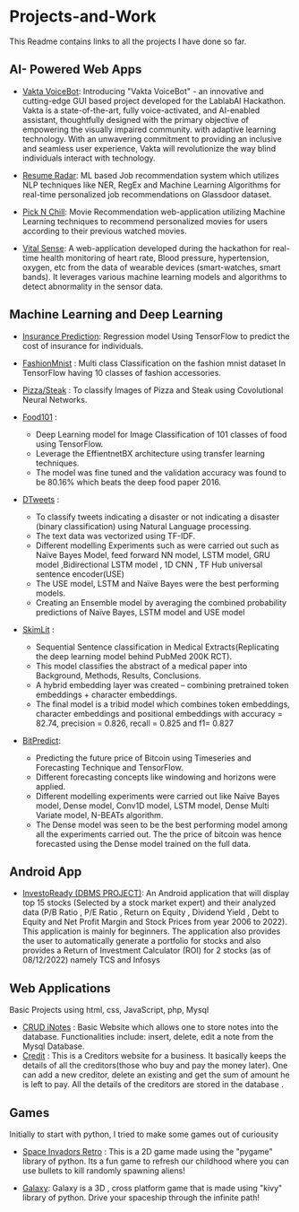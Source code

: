 # Projects-and-Work
This Readme contains links to all the projects I have done so far.

## AI- Powered Web Apps
- [Vakta VoiceBot](https://github.com/prathamshankwalker/Vakta_VoiceBot)</b>: Introducing "Vakta VoiceBot" - an innovative and cutting-edge GUI based project developed for the LablabAI Hackathon. Vakta is a state-of-the-art, fully voice-activated, and AI-enabled assistant, thoughtfully designed with the primary objective of empowering the visually impaired community. with adaptive learning technology. With an unwavering commitment to providing an inclusive and seamless user experience, Vakta will revolutionize the way blind individuals interact with technology.
  
- [Resume Radar](https://github.com/prathamshankwalker/Resume_Radar)</b>: ML based Job recommendation system which utilizes NLP techniques like NER, RegEx and Machine Learning Algorithms for real-time personalized job recommendations on Glassdoor dataset.
  
- [Pick N Chill](https://github.com/prathamshankwalker/movie-recommendation-system)</b>: Movie Recommendation web-application utilizing Machine Learning techniques to recommend personalized movies for users according to their previous watched movies.
  
- [Vital Sense](https://github.com/prathamshankwalker/VitalSense)</b>: A web-application developed during the hackathon for real-time health monitoring of heart rate, Blood pressure, hypertension, oxygen, etc from the data of wearable devices (smart-watches, smart bands). It leverages various machine learning models and algorithms to detect abnormality in the sensor data.


## Machine Learning and Deep Learning 
- [Insurance Prediction](https://github.com/prathamshankwalker/Projects-and-Work/blob/main/Machine%20Learning/regression_Insurance_prediction.ipynb)</b>: Regression model Using TensorFlow to predict the cost of insurance for individuals. 
- [FashionMnist](https://github.com/prathamshankwalker/Projects-and-Work/blob/main/Machine%20Learning/classification_fashion_mnist.ipynb) : Multi class Classification on the fashion mnist dataset In TensorFlow having 10 classes of fashion accessories.
  
- [Pizza/Steak](https://github.com/prathamshankwalker/Projects-and-Work/blob/main/Machine%20Learning/CNN_Pizza_Steak.ipynb) : To classify Images of Pizza and Steak using Covolutional Neural Networks.
  
- [Food101](https://github.com/prathamshankwalker/Projects-and-Work/blob/main/Machine%20Learning/CNN_Transfer_learning_food101_project.ipynb) : 
	- Deep Learning model for Image Classification of 101 classes of food using TensorFlow.
	- Leverage the EffientnetBX architecture using transfer learning techniques.
	- The model was fine tuned and the validation accuracy was found to be 80.16% which beats the deep food paper 2016.

- [DTweets](https://github.com/prathamshankwalker/Projects-and-Work/blob/main/Machine%20Learning/DTweets_NLP.ipynb) : 
	- To classify tweets indicating a disaster or not indicating a disaster (binary classification) using Natural Language processing.
	- The text data was vectorized using TF-IDF.
	-  Different modelling Experiments such as were carried out such as Naïve Bayes Model, feed forward NN model, LSTM model, GRU model ,Bidirectional LSTM model , 1D CNN , TF Hub universal 	sentence encoder(USE)
	- The USE model, LSTM and Naïve Bayes were the best performing models.
	- Creating an Ensemble model by averaging the combined probability predictions of Naïve Bayes, LSTM model and USE model
   
-  [SkimLit](https://github.com/prathamshankwalker/Projects-and-Work/blob/main/Machine%20Learning/SkimLit_NLP.ipynb) :
	- Sequential Sentence classification in Medical Extracts(Replicating the deep learning model behind PubMed 200K RCT).
	- This model classifies the abstract of a medical paper into Background, Methods, Results, Conclusions.
	-  A hybrid embedding layer was created – combining pretrained token embeddings + character embeddings.
	- The final model is a tribid model which combines token embeddings, character embeddings and positional embeddings with accuracy = 82.74, precision = 0.826, recall = 0.825 and f1= 0.827
	
- [BitPredict](https://github.com/prathamshankwalker/Projects-and-Work/blob/main/Machine%20Learning/BitPredict_Timeseries_and_Forecasting.ipynb): 
	- Predicting the future price of Bitcoin using Timeseries and Forecasting Technique and TensorFlow.
	-  Different  forecasting concepts like windowing and horizons were applied.
	-  Different modelling experiments were carried out like Naïve Bayes model, Dense model, Conv1D model, LSTM model, Dense Multi Variate model, N-BEATs algorithm.
	- The Dense model was seen to be the best performing model among all the experiments carried out. The the price of bitcoin was hence forecasted using the Dense model trained on the full data.

## Android App
-  [InvestoReady (DBMS PROJECT)](https://github.com/prathamshankwalker/InvestoReady)</b>: An Android application that will display top 15 stocks (Selected by a stock market expert) and their analyzed data (P/B Ratio , P/E Ratio , Return on Equity , Dividend Yield , Debt to Equity and Net Profit Margin and Stock Prices from year 2006 to 2022). This application is mainly for beginners. The application also provides the user to automatically generate a portfolio for stocks and also provides a Return of Investment Calculator (ROI) for 2 stocks (as of 08/12/2022) namely TCS and Infosys

  
## Web Applications

Basic Projects using html, css, JavaScript, php, Mysql

- [CRUD iNotes](https://github.com/prathamshankwalker/Projects-and-Work/tree/main/Web%20Dev/CRUD) : Basic Website which allows one to store notes into the database. Functionalities include: insert, delete, edit a note from the Mysql Database.
- [Credit](https://github.com/prathamshankwalker/Projects-and-Work/tree/main/Web%20Dev/credit) : This is a Creditors website for a business. It basically keeps the details of all the creditors(those who buy and pay the money later).
 One can add a new creditor, delete an existing and get the sum of amount he is left to pay. All the details of the creditors are stored in the database .<br>
 
 ## Games
  Initially to start with python, I tried to make some games out of curiousity

- [Space Invadors Retro](https://github.com/prathamshankwalker/Projects-and-Work/tree/main/Games/Space%20Invadors) : This is a 2D game made using the "pygame" library of python. Its a fun game to refresh our childhood where you can use bullets to kill randomly spawning aliens! 

- [Galaxy](https://github.com/prathamshankwalker/Projects-and-Work/tree/main/Games/Galaxy/): Galaxy is a 3D , cross platform game that is made using "kivy" library of python. Drive your spaceship through the infinite path!
 
 
 
 
